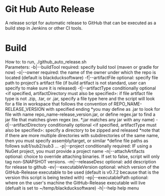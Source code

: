 # Git Hub Auto Release

A release script for automatic release to GitHub that can be executed as a build step in Jenkins or other CI tools.

# Build

How to: to run, ./github_auto_release.sh <parameters>     
Parameters:
	-b|--buildTool 						required: specify build tool (maven or gradle for now)
		-o|--owner		   					required: the name of the owner under which the repo is located (default is blackducksoftware)
		-f|--artifactFile        			optional: specify file path to project's artifact file (if build artifact is not standard, user can specify to make sure it is released) <CANNOT SPECIFY BOTH A DIRECTORY AND FILE>
		-t|--artifactType					conditionally optional <if specified, artifactDirectory must also be specified>: if file artifact file type is not .zip, .tar, or .jar, specify a file type here and the script will look for a file in workspace that follows the convention of REPO_NAME-RELEASE_VERSION with specified ending
												*you may define as .jar to look for file with name repo_name-release_version.jar, or define regex.jar to find a jar file that matches given regex (ex. *.jar matches any jar with any name)
		-d|--artifactDirectory 				conditionally optional <if specified, artifactType must also be specified>: specify a directory to be zipped and released <CANNOT SPECIFY BOTH A DIRECTORY AND FILE>
												*note that if there are more multiple directories with subdirectories of the same name, then you must specify assembly/target, or similar
												*define file paths as follows sub1/sub2/sub3 ...
		-p|--project						conditionally required: IF using a NuGet project, you must provide a project name
		-n|--attachArtifacts 				optional: choice to override attaching binaries. If set to false, script will only tag non-SNAPSHOT versions.
		-m|--releaseDesc         			optional: add description for release to github
		-ev|--executableVersion   			optional: which version of the GitHub-Release executable to be used (default is v0.7.2 because that is the version this script is being tested with)
		-ep|--executablePath 	   			optional: where on the user's machine the GitHub-Release executable will live (defualt is set to ~/temp/blackducksoftware)
    -h|--help 							help menu
